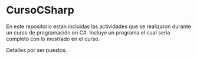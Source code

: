 # CursoCSharp

<!----Descripción---->
En este repositorio están incluidas las actividades que se realizaron durante un curso de programación en C#. Incluye un programa el cual seria completo con lo mostrado en el curso.
<!----Separador de la descripción---->

<!----Detalles---->
Detalles por ser puestos.
<!----Separador de los detalles---->